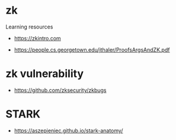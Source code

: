 # zk
Learning resources 

* https://zkintro.com

* https://people.cs.georgetown.edu/jthaler/ProofsArgsAndZK.pdf

# zk vulnerability

* https://github.com/zksecurity/zkbugs


# STARK
* https://aszepieniec.github.io/stark-anatomy/
